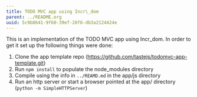 ```yaml
---
title: TODO MVC app using Incr\_dom
parent: ../README.org
uuid: 5c9b8641-9f60-39ef-28f6-db3a2124424e
---
```


This is an implementation of the TODO MVC app using Incr\_dom.
In order to get it set up the following things were done:

1. Clone the app template repo (https://github.com/tastejs/todomvc-app-template.git)
2. Run `npm install` to populate the node\_modules directory
3. Compile using the info in `../REAMD.md` in the app/js directory
4. Run an http server or start a browser pointed at the app/ directory (`python -m SimpleHTTPServer`)
